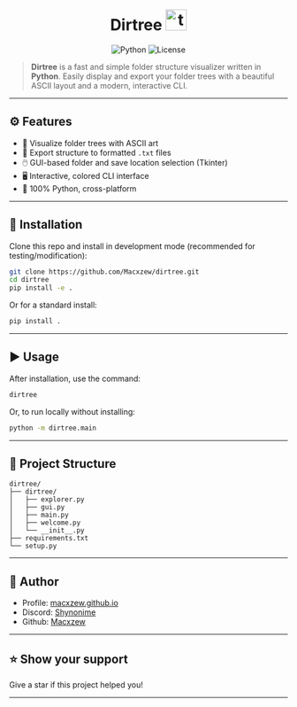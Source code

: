 <h1 align="center">Dirtree <img src="src/icon.ico" width="38px" alt="tree"/></h1>

<p align="center">
    <img alt="Python" src="https://img.shields.io/badge/python-3.9+-blue?logo=python">
    <img alt="License" src="https://img.shields.io/badge/License-MIT-green.svg" />
</p>

> **Dirtree** is a fast and simple folder structure visualizer written in **Python**. Easily display and export your folder trees with a beautiful ASCII layout and a modern, interactive CLI.

---

## ⚙️ Features

- 🌲 Visualize folder trees with ASCII art
- 📝 Export structure to formatted `.txt` files
- 🖱️ GUI-based folder and save location selection (Tkinter)
- 🖥️ Interactive, colored CLI interface
- 🐍 100% Python, cross-platform

---

## 🚀 Installation

Clone this repo and install in development mode (recommended for testing/modification):

```bash
git clone https://github.com/Macxzew/dirtree.git
cd dirtree
pip install -e .
```

Or for a standard install:

```bash
pip install .
```

---

## ▶️ Usage

After installation, use the command:

```bash
dirtree
```

Or, to run locally without installing:

```bash
python -m dirtree.main
```

---

## 📁 Project Structure

```
dirtree/
├── dirtree/
│   ├── explorer.py
│   ├── gui.py
│   ├── main.py
│   ├── welcome.py
│   └── __init__.py
├── requirements.txt
└── setup.py
```

---

## 👤 Author

- Profile: [macxzew.github.io](https://macxzew.github.io)
- Discord: [Shynonime](https://discord.gg/YT7gU4FDkY)
- Github: [Macxzew](https://github.com/Macxzew)

---

## ⭐️ Show your support

Give a star if this project helped you!

---

